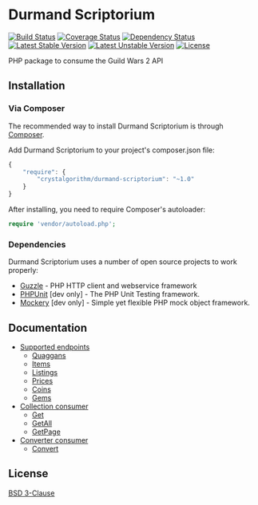 Durmand Scriptorium
===================
[![Build Status](https://travis-ci.org/EtienneLamoureux/durmand-scriptorium.svg)](https://travis-ci.org/EtienneLamoureux/durmand-scriptorium)
[![Coverage Status](https://img.shields.io/coveralls/EtienneLamoureux/durmand-scriptorium.svg)](https://coveralls.io/r/EtienneLamoureux/durmand-scriptorium)
[![Dependency Status](https://www.versioneye.com/user/projects/54276b2175d3727f13000228/badge.svg)](https://www.versioneye.com/user/projects/54276b2175d3727f13000228)
[![Latest Stable Version](https://poser.pugx.org/crystalgorithm/durmand-scriptorium/v/stable.svg)](https://packagist.org/packages/crystalgorithm/durmand-scriptorium)
[![Latest Unstable Version](https://poser.pugx.org/crystalgorithm/durmand-scriptorium/v/unstable.svg)](https://packagist.org/packages/crystalgorithm/durmand-scriptorium)
[![License](https://poser.pugx.org/crystalgorithm/durmand-scriptorium/license.svg)](https://packagist.org/packages/crystalgorithm/durmand-scriptorium)

PHP package to consume the Guild Wars 2 API

Installation
------------
### Via Composer

The recommended way to install Durmand Scriptorium is through
[Composer](http://getcomposer.org).

Add Durmand Scriptorium to your project's composer.json file:

```javascript
{
    "require": {
        "crystalgorithm/durmand-scriptorium": "~1.0"
    }
}
```

After installing, you need to require Composer's autoloader:

```php
require 'vendor/autoload.php';
```

### Dependencies
Durmand Scriptorium uses a number of open source projects to work properly:
- [Guzzle](https://github.com/guzzle/guzzle) - PHP HTTP client and webservice framework
- [PHPUnit](https://github.com/sebastianbergmann/phpunit) [dev only] - The PHP Unit Testing framework.
- [Mockery](https://github.com/padraic/mockery) [dev only] - Simple yet flexible PHP mock object framework.

Documentation
-------------
- [Supported endpoints](https://github.com/EtienneLamoureux/durmand-scriptorium/blob/master/docs/SUPPORTED_ENDPOINTS.md#supported-endpoints)
    - [Quaggans](https://github.com/EtienneLamoureux/durmand-scriptorium/blob/master/docs/SUPPORTED_ENDPOINTS.md#quaggans)
    - [Items](https://github.com/EtienneLamoureux/durmand-scriptorium/blob/master/docs/SUPPORTED_ENDPOINTS.md#items)
    - [Listings](https://github.com/EtienneLamoureux/durmand-scriptorium/blob/master/docs/SUPPORTED_ENDPOINTS.md#listings)
    - [Prices](https://github.com/EtienneLamoureux/durmand-scriptorium/blob/master/docs/SUPPORTED_ENDPOINTS.md#prices)
    - [Coins](https://github.com/EtienneLamoureux/durmand-scriptorium/blob/master/docs/SUPPORTED_ENDPOINTS.md#coins)
    - [Gems](https://github.com/EtienneLamoureux/durmand-scriptorium/blob/master/docs/SUPPORTED_ENDPOINTS.md#gems)
- [Collection consumer](https://github.com/EtienneLamoureux/durmand-scriptorium/blob/master/docs/COLLECTION_CONSUMER.md#collection-consumer)
    - [Get](https://github.com/EtienneLamoureux/durmand-scriptorium/blob/master/docs/COLLECTION_CONSUMER.md#get)
    - [GetAll](https://github.com/EtienneLamoureux/durmand-scriptorium/blob/master/docs/COLLECTION_CONSUMER.md#getall)
    - [GetPage](https://github.com/EtienneLamoureux/durmand-scriptorium/blob/master/docs/COLLECTION_CONSUMER.md#getpage)
- [Converter consumer](https://github.com/EtienneLamoureux/durmand-scriptorium/blob/master/docs/CONVERTER_CONSUMER.md#converter-consumer)
    - [Convert](https://github.com/EtienneLamoureux/durmand-scriptorium/blob/master/docs/CONVERTER_CONSUMER.md#convert)

License
-------
[BSD 3-Clause](https://github.com/EtienneLamoureux/DurmandScriptorium/blob/master/LICENSE)